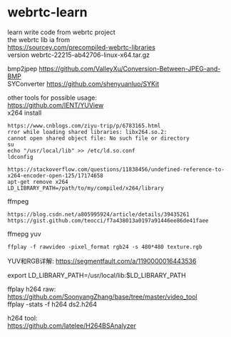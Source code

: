 # webrtc-learn
learn write code from webrtc project  
the webrtc lib ia from   
https://sourcey.com/precompiled-webrtc-libraries   
version webrtc-22215-ab42706-linux-x64.tar.gz  

bmp2jpep  https://github.com/ValleyXu/Conversion-Between-JPEG-and-BMP  
SYConverter https://github.com/shenyuanluo/SYKit  

other tools for possible usage:  
https://github.com/IENT/YUView  
x264 install  
```
https://www.cnblogs.com/ziyu-trip/p/6783165.html
rror while loading shared libraries: libx264.so.2:   
cannot open shared object file: No such file or directory  
su
echo "/usr/local/lib" >> /etc/ld.so.conf
ldconfig

https://stackoverflow.com/questions/11838456/undefined-reference-to-x264-encoder-open-125/17174658  
apt-get remove x264
LD_LIBRARY_PATH=/path/to/my/compiled/x264/library
```
ffmpeg  
```
https://blog.csdn.net/a805995924/article/details/39435261
https://gist.github.com/teocci/f7a438013a0197a91446ee86de41faee
```
ffmepg yuv 
```
ffplay -f rawvideo -pixel_format rgb24 -s 480*480 texture.rgb
```
YUV和RGB详解: https://segmentfault.com/a/1190000016443536  

export LD_LIBRARY_PATH=/usr/local/lib:$LD_LIBRARY_PATH  

ffplay h264 raw:  
https://github.com/SoonyangZhang/base/tree/master/video_tool    
ffplay -stats -f h264 ds2.h264  


h264 tool:  
https://github.com/latelee/H264BSAnalyzer 

